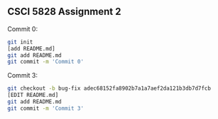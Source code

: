 ## CSCI 5828 Assignment 2


Commit 0:
``` bash
git init
[add README.md]
git add README.md
git commit -m 'Commit 0'
```

Commit 3:
``` bash
git checkout -b bug-fix adec68152fa8902b7a1a7aef2da121b3db7d7fcb
[EDIT README.md]
git add README.md
git commit -m 'Commit 3'
```
